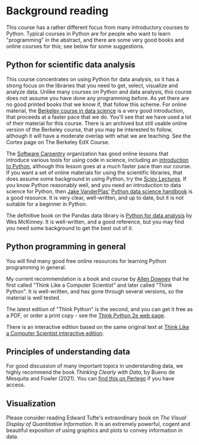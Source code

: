 # Background reading

This course has a rather different focus from many introductory courses to
Python. Typical courses in Python are for people who want to learn
"programming" in the abstract, and there are some very good books and online
courses for this; see below for some suggestions.

## Python for scientific data analysis

This course concentrates on using Python for data analysis, so it has a strong
focus on the libraries that you need to get, select, visualize and analyze
data. Unlike many courses on Python and data analysis, this course does not
assume you have done any programming before. As yet there are no good printed
books that we know if, that follow this scheme.  For online material, the
[Berkeley course in data science](https://www.inferentialthinking.com) is
a very good introduction, that proceeds at a faster pace that we do.  You'll
see that we have used a lot of their material for this course.  There is an
archived but still usable online version of the Berkeley course, that you may
be interested to follow, although it will have a moderate overlap with what we are
teaching.  See the Cortex page on The Berkeley EdX Course.

The [Software Carpentry](https://software-carpentry.org) organization has good
online lessons that introduce various tools for using code in science,
including an [introduction to
Python](http://swcarpentry.github.io/python-novice-inflammation), although this
lesson goes at a much faster pace than our course. If you want a set of online
materials for using the scientific libraries, that does assume some background
in using Python, try the [Scipy Lectures](https://scipy-lectures.org).   If you
know Python reasonably well, and you need an introduction to data science for
Python, then [Jake VanderPlas'](http://vanderplas.com) [Python data science
handbook](https://jakevdp.github.io/PythonDataScienceHandbook) is a good
resource.  It is very clear, well-written, and up to date, but it is not
suitable for a beginner in Python.

The definitive book on the Pandas data library is [Python for data
analysis](https://wesmckinney.com/book) by Wes McKinney.  It is well-written,
and a good reference, but you may find you need some background to get the best
out of it.

## Python programming in general

You will find many good free online resources for learning Python programming
in general.

My current recommendation is a book and course by [Allen
Downey](https://greenteapress.com/wp) that he first called "Think Like
a Computer Scientist" and later called "Think Python".  It is well-written, and
has gone through several versions, so the material is well tested.

The latest edition of "Think Python" is the second, and you can get it free as
a PDF, or order a print copy - see the [Think Python 2e web
page](https://greenteapress.com/wp/think-python-2e).

There is an interactive edition based on the same original text at [Think Like
a Computer Scientist interactive
edition](https://runestone.academy/runestone/books/published/thinkcspy/index.html).

## Principles of understanding data

For good discussion of many important topics in understanding data, we highly
recommend the book *Thinking Clearly with Data*, by Bueno de Mesquita and
Fowler (2021).  You can [find this on
Perlego](https://www.perlego.com/book/2646783/thinking-clearly-with-data-a-guide-to-quantitative-reasoning-and-analysis-pdf)
if you have access.

## Visualization

Please consider reading Edward Tufte's extraordinary book on *The Visual
Display of Quantitative Information*.  It is an extremely powerful, cogent and
beautiful exposition of using graphics and plots to convey information in data.
